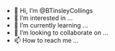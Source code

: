 - 👋 Hi, I’m @BTinsleyCollings
- 👀 I’m interested in ...
- 🌱 I’m currently learning ...
- 💞️ I’m looking to collaborate on ...
- 📫 How to reach me ...

<!---
BTinsleyCollings/BTinsleyCollings is a ✨ special ✨ repository because its `README.md` (this file) appears on your GitHub profile.
You can click the Preview link to take a look at your changes.
--->
